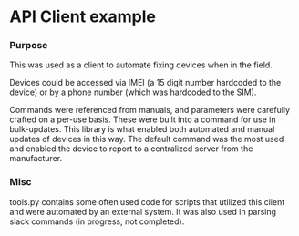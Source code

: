 # API Client example

### Purpose

This was used as a client to automate fixing devices when in the field.

Devices could be accessed via IMEI (a 15 digit number hardcoded to the device) or by a phone number (which was hardcoded to the SIM).

Commands were referenced from manuals, and parameters were carefully crafted on a per-use basis. These were built into a command for use in bulk-updates. This library is what enabled both automated and manual updates of devices in this way. The default command was the most used and enabled the device to report to a centralized server from the manufacturer.

### Misc

tools.py contains some often used code for scripts that utilized this client and were automated by an external system. It was also used in parsing slack commands (in progress, not completed).